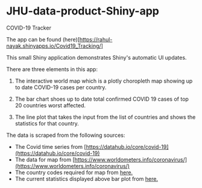 # JHU-data-product-Shiny-app
COVID-19 Tracker

The app can be found (here)[https://rahul-nayak.shinyapps.io/Covid19_Tracking/]

This small Shiny application demonstrates Shiny's automatic UI updates.

There are three elements in this app:

1. The interactive world map which is a plotly choropleth map showing up to date COVID-19 cases per country.

2. The bar chart shoes up to date total confirmed COVID 19 cases of top 20 countries worst affected.

3. The line plot that takes the input from the list of countries and shows the statistics for that country.

The data is scraped from the following sources:

- The Covid time series from [https://datahub.io/core/covid-19](https://datahub.io/core/covid-19)
- The data for map from [https://www.worldometers.info/coronavirus/](https://www.worldometers.info/coronavirus/)
- The country codes required for map from [here.](https://raw.githubusercontent.com/plotly/datasets/master/2014_world_gdp_with_codes.csv)
- The current statistics displayed above bar plot from [here.](https://www.worldometers.info/coronavirus/)
